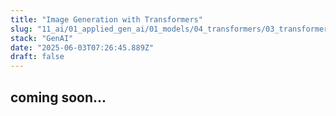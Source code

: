 ```yaml
---
title: "Image Generation with Transformers"
slug: "11_ai/01_applied_gen_ai/01_models/04_transformers/03_transformers/01_image_generation"
stack: "GenAI"
date: "2025-06-03T07:26:45.889Z"
draft: false
---
```


## coming soon...
